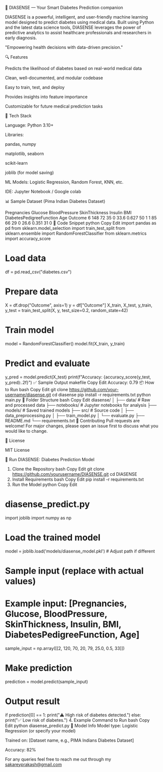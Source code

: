 🌟 DIASENSE — Your Smart Diabetes Prediction companion 
 
DIASENSE is a powerful, intelligent, and user-friendly machine learning model designed to predict diabetes using medical data. Built 
using Python and the latest data science tools, DIASENSE leverages the power of predictive analytics to assist healthcare professionals  and researchers in early diagnosis.

"Empowering health decisions with data-driven precision."

🔍 Features

Predicts the likelihood of diabetes based on real-world medical data

Clean, well-documented, and modular codebase

Easy to train, test, and deploy

Provides insights into feature importance

Customizable for future medical prediction tasks

🧠 Tech Stack

Language: Python 3.10+

Libraries:

pandas, numpy

matplotlib, seaborn

scikit-learn

joblib (for model saving)

ML Models: Logistic Regression, Random Forest, KNN, etc.

IDE: Jupyter Notebook / Google colab

📊 Sample Dataset (Pima Indian Diabetes Dataset)

Pregnancies	Glucose	BloodPressure	SkinThickness	Insulin	BMI	DiabetesPedigreeFunction	Age	Outcome
6	148	72	35	0	33.6	0.627	50	1
1	85	66	29	0	26.6	0.351	31	0
🧬 Code Snippet
python
Copy
Edit
import pandas as pd
from sklearn.model_selection import train_test_split
from sklearn.ensemble import RandomForestClassifier
from sklearn.metrics import accuracy_score

# Load data
df = pd.read_csv("diabetes.csv")

# Prepare data
X = df.drop("Outcome", axis=1)
y = df["Outcome"]
X_train, X_test, y_train, y_test = train_test_split(X, y, test_size=0.2, random_state=42)

# Train model
model = RandomForestClassifier()
model.fit(X_train, y_train)

# Predict and evaluate
y_pred = model.predict(X_test)
print(f"Accuracy: {accuracy_score(y_test, y_pred):.2f}")
✅ Sample Output
makefile
Copy
Edit
Accuracy: 0.79
📦 How to Run
bash
Copy
Edit
git clone https://github.com/your-username/diasense.git
cd diasense
pip install -r requirements.txt
python main.py
📁 Folder Structure
bash
Copy
Edit
diasense/
│
├── data/                  # Raw and processed data
├── notebooks/             # Jupyter notebooks for analysis
├── models/                # Saved trained models
├── src/                   # Source code
│   ├── data_preprocessing.py
│   ├── train_model.py
│   └── evaluate.py
├── README.md
└── requirements.txt
🤝 Contributing
Pull requests are welcome! For major changes, please open an issue first to discuss what you would like to change.

📜 License
 
 MIT License

🚀 Run DIASENSE: Diabetes Prediction Model


1. Clone the Repository
bash
Copy
Edit
git clone https://github.com/yourusername/DIASENSE.git
cd DIASENSE
2. Install Requirements
bash
Copy
Edit
pip install -r requirements.txt
3. Run the Model
python
Copy
Edit
# diasense_predict.py

import joblib
import numpy as np

# Load the trained model
model = joblib.load('models/diasense_model.pkl')  # Adjust path if different

# Sample input (replace with actual values)
# Example input: [Pregnancies, Glucose, BloodPressure, SkinThickness, Insulin, BMI, DiabetesPedigreeFunction, Age]
sample_input = np.array([[2, 120, 70, 20, 79, 25.0, 0.5, 33]])

# Make prediction
prediction = model.predict(sample_input)

# Output result
if prediction[0] == 1:
    print("⚠️ High risk of diabetes detected.")
else:
    print("✅ Low risk of diabetes.")
4. Example Command to Run
bash
Copy
Edit
python diasense_predict.py
🧠 Model Info
Model type: Logistic Regression (or specify your model)

Trained on: [Dataset name, e.g., PIMA Indians Diabetes Dataset]

Accuracy: 82%


For any queries feel free to reach me out through my sakareyprakash@gmail.com

































